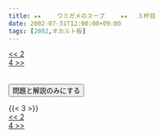 ```yaml
---
title: ★★　 　ウミガメのスープ　 　★★ 　３杯目
date: 2002-07-31T12:00:00+09:00
tags: [2002,オカルト板]
---
```

<div class="th_left"><a href="../2"><< 2</a></div>
<div class="th_right"><a href="../4">4 >></a></div>
<br><br>
<script src="../../js/cupsoup.js"></script>
<form>
<input type="button" value="問題と解説のみにする" onClick="toggleCupsoup()">
</form>
{{< 3 >}}
<div class="th_left"><a href="../2"><< 2</a></div>
<div class="th_right"><a href="../4">4 >></a></div>